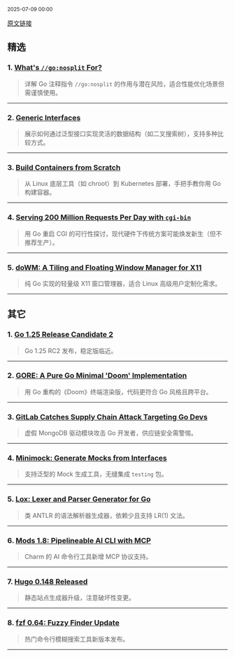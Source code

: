<sub>2025-07-09 00:00</sub>


[原文链接](https://golangweekly.com/issues/561)


## 精选  

### 1. [What's `//go:nosplit` For?](https://mcyoung.xyz)  
> 详解 Go 注释指令 `//go:nosplit` 的作用与潜在风险，适合性能优化场景但需谨慎使用。  

---  

### 2. [Generic Interfaces](https://go.dev)  
> 展示如何通过泛型接口实现灵活的数据结构（如二叉搜索树），支持多种比较方式。  

---  

### 3. [Build Containers from Scratch](https://frontendmasters.com)  
> 从 Linux 底层工具（如 chroot）到 Kubernetes 部署，手把手教你用 Go 构建容器。  

---  

### 4. [Serving 200 Million Requests Per Day with `cgi-bin`](https://jacob.gold)  
> 用 Go 重启 CGI 的可行性探讨，现代硬件下传统方案可能焕发新生（但不推荐生产）。  

---  

### 5. [doWM: A Tiling and Floating Window Manager for X11](https://dowm.softwarespot.top)  
> 纯 Go 实现的轻量级 X11 窗口管理器，适合 Linux 高级用户定制化需求。  

---  

## 其它  

### 1. [Go 1.25 Release Candidate 2](https://golangweekly.com/link/171578/rss)  
> Go 1.25 RC2 发布，稳定版临近。  

---  

### 2. [GORE: A Pure Go Minimal 'Doom' Implementation](https://github.com)  
> 用 Go 重构的《Doom》终端渲染版，代码更符合 Go 风格且跨平台。  

---  

### 3. [GitLab Catches Supply Chain Attack Targeting Go Devs](https://golangweekly.com/link/171548/rss)  
> 虚假 MongoDB 驱动模块攻击 Go 开发者，供应链安全需警惕。  

---  

### 4. [Minimock: Generate Mocks from Interfaces](https://github.com)  
> 支持泛型的 Mock 生成工具，无缝集成 `testing` 包。  

---  

### 5. [Lox: Lexer and Parser Generator for Go](https://dcaiafa.github.io)  
> 类 ANTLR 的语法解析器生成器，依赖少且支持 LR(1) 文法。  

---  

### 6. [Mods 1.8: Pipelineable AI CLI with MCP](https://golangweekly.com/link/171566/rss)  
> Charm 的 AI 命令行工具新增 MCP 协议支持。  

---  

### 7. [Hugo 0.148 Released](https://golangweekly.com/link/171567/rss)  
> 静态站点生成器升级，注意破坏性变更。  

---  

### 8. [fzf 0.64: Fuzzy Finder Update](https://golangweekly.com/link/171574/rss)  
> 热门命令行模糊搜索工具新版本发布。  

---
    